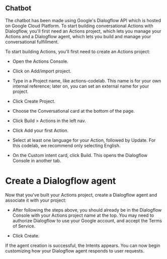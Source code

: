 ## Chatbot
The chatbot has been made using Google's Dialogflow API which is hosted on Google Cloud Platform. 
To start building conversational Actions with Dialogflow, you'll first need an Actions project, which lets you manage your Actions and a Dialogflow agent, which lets you build and manage your conversational fulfillment.

To start building Actions, you'll first need to create an Actions project:

* Open the Actions Console.

* Click on Add/import project.

* Type in a Project name, like actions-codelab. This name is for your own internal reference; later on, you can set an external name for your project.

* Click Create Project.

* Choose the Conversational card at the bottom of the page.

* Click Build > Actions in the left nav.

* Click Add your first Action.

* Select at least one language for your Action, followed by Update. For this codelab, we recommend only selecting English.

* On the Custom intent card, click Build. This opens the Dialogflow Console in another tab.


# Create a Dialogflow agent

Now that you've built your Actions project, create a Dialogflow agent and associate it with your project:

* After following the steps above, you should already be in the Dialogflow Console with your Actions project name at the top. You may need to authorize Dialogflow to use your Google account, and accept the Terms of Service.

* Click Create.

If the agent creation is successful, the Intents appears. You can now begin customizing how your Dialogflow agent responds to user requests.
